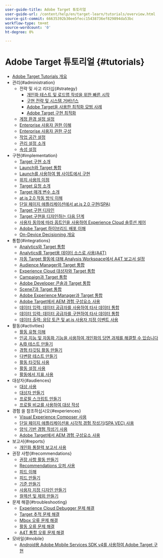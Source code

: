 ```yaml
---
user-guide-title: Adobe Target 튜토리얼
user-guide-url: /content/help/en/target-learn/tutorials/overview.html
source-git-commit: 66635392b30ee5fecc15438736ef829894da53bc
workflow-type: tm+mt
source-wordcount: '0'
ht-degree: 0%

---
```



# Adobe Target 튜토리얼 {#tutorials}

+ [Adobe Target Tutorials 개요](../overview.md)
+ 관리{#administration}
   + 전략 및 사고 리더십{#strategy}
      + [개인화 테스트 및 로드맵 작성을 위한 빠른 시작](../strategy/create-personalization-roadmap-testing-plan.md)
      + [구현 전략 및 시스템 거버넌스](../dev101/1.1-implementation-strategy-sys-governance.md)
      + [Adobe Target을 사용한 최적화 모범 사례](../strategy/target-best-practices-for-optimization.md)
      + [Adobe Target 구현 최적화](../strategy/optimize-your-target-implementation.md)
   + [계정 환경 설정 설정](../administration/set-up-account-preferences.md)
   + [Enterprise 사용자 권한 이해](../administration/understanding-enterprise-user-permissions.md)
   + [Enterprise 사용자 권한 구성](../dev101/1.2-configure-ent-user-permissions.md)
   + [작업 공간 설정](../administration/set-up-workspaces.md)
   + [관리 설정 소개](../dev101/1.3-intro-to-admin-setup.md)
   + [속성 설정](../administration/set-up-properties.md)
+ 구현{#implementation}
   + [Target 구현 소개](../dev101/2.1-intro-to-target-implementation.md)
   + [Launch와 Target 통합](../dev101/3.1-target-launch.md)
   + [Launch를 사용하여 웹 사이트에서 구현](https://experienceleague.adobe.com/docs/launch-learn/implementing-in-websites-with-launch/index.html?lang=en)
   + [위치 사용의 이점](../dev101/2.2-benefits-of-locations.md)
   + [Target 요청 소개](../dev101/2.3-intro-to-target-requests.md)
   + [Target 매개 변수 소개](../dev101/2.4-intro-to-target-params.md)
   + [at.js 2.0 작동 방식 이해](../implementation/understanding-how-atjs-20-works.md)
   + [단일 페이지 애플리케이션에서 at.js 2.0 구현(SPA)](../implementation/implement-atjs-20-in-a-single-page-application.md)
   + [Target 구현 디자인](../dev101/2.5-design-target-implementation.md)
   + [Target 구현을 디자인하는 다음 단계](../dev101/2.6-next-steps-design-target-implementation.md)
   + [사용자 동의에 따라 옵트인을 사용하여 Experience Cloud 솔루션 제어](https://experienceleague.adobe.com/docs/id-service/using/implementation/opt-in-service/use-opt-in-to-control-experience-cloud-activities-based-on-user-consent.html?lang=en)
   + [Adobe Target 하이브리드 배포 이해](../implementation/hybrid-deployment.md)
   + [On-Device Decisioning 개요](../implementation/on-device-decisioning-overview.md)
+ 통합{#integrations}
   + [Analytics와 Target 통합](../dev101/3.2-target-analytics.md)
   + [Analytics를 Target용 데이터 소스로 사용(A4T)](../integrations/use-analytics-as-a-data-source-a4t.md)
   + [자동 Target 활동에 대해 Analysis Workspace에서 A4T 보고서 설정](../integrations/set-up-a4t-reports-in-analysis-workspace-for-auto-target-activities.md)
   + [ Audience Manager와 Target 통합](../dev101/3.3-target-dmp.md)
   + [Experience Cloud 대상자와 Target 통합](../dev101/3.4-target-exc-audiences.md)
   + [ Campaign과 Target 통합](../dev101/3.6-target-campaign.md)
   + [Adobe Developer 콘솔과 Target 통합](../dev101/3.7-target-io.md)
   + [Scene7과 Target 통합](../dev101/3.8-target-scene7.md)
   + [Adobe Experience Manager과 Target 통합](../dev101/3.5-target-aem.md)
   + [Adobe Target에서 AEM 경험 구성요소 사용](https://helpx.adobe.com/experience-manager/kt/sites/using/experience-fragment-target-offer-feature-video-use.html)
   + [데이터 입력: 데이터 공급자를 사용하여 타사 데이터 통합](../integrations/use-data-providers-to-integrate-third-party-data.md)
   + [데이터 입력: 데이터 공급자를 구현하여 타사 데이터 통합](../integrations/implement-data-providers-to-integrate-third-party-data.md)
   + [데이터 출력: 응답 토큰 및 at.js 사용자 지정 이벤트 사용](../integrations/use-response-tokens-and-atjs-custom-events.md)
+ 활동{#activities}
   + [활동 유형 이해](../activities/understanding-the-types-of-activities.md)
   + [인공 지능 및 자동화 기능을 사용하여 개인화의 당면 과제를 해결할 수 있습니다](../activities/use-the-artificial-intelligence-and-automation-capabilities-to-meet-the-challenges-of-personalization.md)
   + [A/B 테스트 만들기](../activities/create-ab-tests.md)
   + [경험 타깃팅 활동 만들기](../activities/create-experience-targeting-activities.md)
   + [다변량 테스트 만들기](../activities/create-multivariate-tests.md)
   + [활동 타깃팅 사용](../activities/use-activity-targeting.md)
   + [활동 설정 사용](../activities/use-activity-settings.md)
   + [활동에서 지표 사용](../activities/use-metrics-in-activities.md)
+ 대상자{#audiences}
   + [대상 사용](../audiences/use-audiences.md)
   + [대상자 만들기](../audiences/create-audiences.md)
   + [프로필 스크립트 만들기](../audiences/create-profile-scripts.md)
   + [프로필 비교를 사용하여 대상 작성](../audiences/use-profile-comparison-to-build-audiences.md)
+ 경험 을 참조하십시오{#experiences}
   + [Visual Experience Composer 사용](../experiences/use-the-visual-experience-composer.md)
   + [단일 페이지 애플리케이션용 시각적 경험 작성기(SPA VEC) 사용](../experiences/use-the-visual-experience-composer-for-single-page-applications.md)
   + [양식 기반 경험 작성기 사용](../experiences/use-the-form-based-experience-composer.md)
   + [Adobe Target에서 AEM 경험 구성요소 사용](https://helpx.adobe.com/experience-manager/kt/sites/using/experience-fragment-target-offer-feature-video-use.html)
+ 보고서{#reports}
   + [개인화 통찰력 보고서 사용](../reports/use-the-personalization-insights-reports.md)
+ 권장 사항{#recommendations}
   + [권장 사항 활동 만들기](../recommendations/create-a-recommendations-activity.md)
   + [Recommendations 오퍼 사용](../recommendations/use-recommendations-offers.md)
   + [피드 이해](../recommendations/understanding-feeds.md)
   + [피드 만들기](../recommendations/create-a-feed.md)
   + [기준 만들기](../recommendations/create-criteria.md)
   + [사용자 지정 디자인 만들기](../recommendations/create-custom-designs.md)
   + [컬렉션 및 제외 만들기](../recommendations/create-collections-and-exclusions.md)
+ 문제 해결{#troubleshooting}
   + [Experience Cloud Debugger 문제 해결](../troubleshooting/troubleshoot-with-the-experience-cloud-debugger.md)
   + [Target 추적 문제 해결](../troubleshooting/troubleshoot-with-target-traces.md)
   + [Mbox 오류 문제 해결](../dev101/4.1-troubleshoot-mbox-errors.md)
   + [활동 오류 문제 해결](../dev101/4.2-troubleshoot-activity-errors.md)
   + [A4T 통합 오류 문제 해결](../dev101/4.3-troubleshoot-integration-errors.md)
+ 모바일{#mobile}
   + [Android용 Adobe Mobile Services SDK v4를 사용하여 Adobe Target 구현](../mobile-v4/overview.md)
